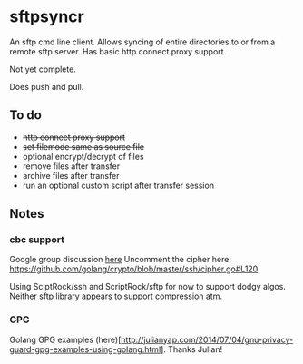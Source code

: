 # sftpsyncr

An sftp cmd line client.
Allows syncing of entire directories to or from a remote sftp server.
Has basic http connect proxy support.

Not yet complete.

Does push and pull.

## To do
* ~~http connect proxy support~~
* ~~set filemode same as source file~~
* optional encrypt/decrypt of files
* remove files after transfer
* archive files after transfer
* run an optional custom script after transfer session

## Notes

### cbc support

Google group discussion [here](https://groups.google.com/forum/#!topic/Golang-nuts/J2XCsTsNQ9o)
Uncomment the cipher here:  https://github.com/golang/crypto/blob/master/ssh/cipher.go#L120

Using SciptRock/ssh and ScriptRock/sftp for now to support dodgy algos.
Neither sftp library appears to support compression atm.

### GPG

Golang GPG examples (here)[http://julianyap.com/2014/07/04/gnu-privacy-guard-gpg-examples-using-golang.html]. Thanks Julian!

